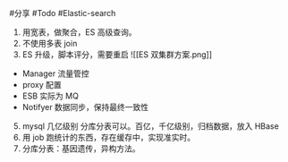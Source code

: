 #分享 #Todo #Elastic-search


1. 用宽表，做聚合，ES 高级查询。
2. 不使用多表 join 
3. ES 升级，脚本评分，需要重启
![[ES 双集群方案.png]]

- Manager 流量管控
- proxy 配置
- ESB 实际为 MQ
- Notifyer 数据同步，保持最终一致性

5. mysql 几亿级别 分库分表可以。百亿，千亿级别，归档数据，放入 HBase
6. 用 job 跑统计的东西，存在缓存中，实现准实时。
7. 分库分表：基因遗传，异构方法。